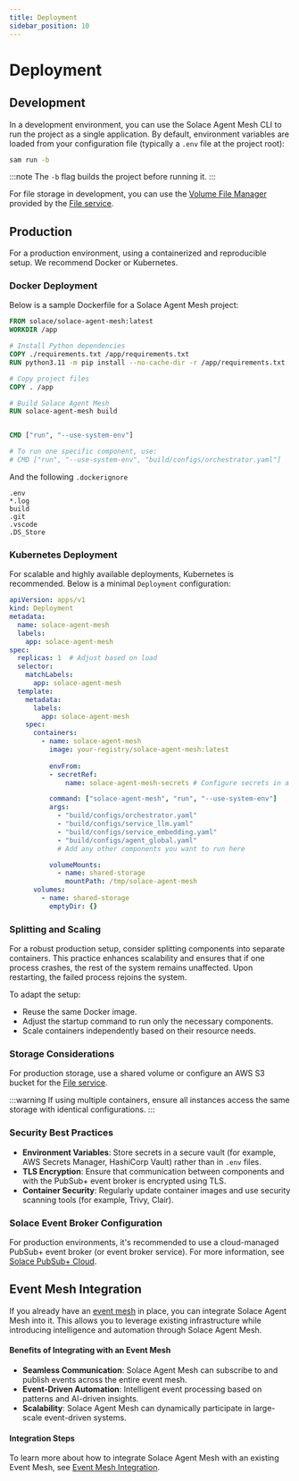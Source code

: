 ```yaml
---
title: Deployment
sidebar_position: 10
---
```


# Deployment

## Development

In a development environment, you can use the Solace Agent Mesh CLI to run the project as a single application. By default, environment variables are loaded from your configuration file (typically a `.env` file at the project root):

```bash
sam run -b
```

:::note
The `-b` flag builds the project before running it.
:::

For file storage in development, you can use the [Volume File Manager](../user-guide/advanced/services/file-service.md#file-managers) provided by the [File service](../user-guide/advanced/services/file-service.md).

## Production

For a production environment, using a containerized and reproducible setup. We recommend Docker or Kubernetes.

### Docker Deployment

Below is a sample Dockerfile for a Solace Agent Mesh project:

```Dockerfile
FROM solace/solace-agent-mesh:latest
WORKDIR /app

# Install Python dependencies
COPY ./requirements.txt /app/requirements.txt
RUN python3.11 -m pip install --no-cache-dir -r /app/requirements.txt

# Copy project files
COPY . /app

# Build Solace Agent Mesh
RUN solace-agent-mesh build


CMD ["run", "--use-system-env"]

# To run one specific component, use:
# CMD ["run", "--use-system-env", "build/configs/orchestrator.yaml"]

```

And the following `.dockerignore`

```
.env
*.log
build
.git
.vscode
.DS_Store
```


### Kubernetes Deployment

For scalable and highly available deployments, Kubernetes is recommended. Below is a minimal `Deployment` configuration:

```yaml
apiVersion: apps/v1
kind: Deployment
metadata:
  name: solace-agent-mesh
  labels:
    app: solace-agent-mesh
spec:
  replicas: 1  # Adjust based on load
  selector:
    matchLabels:
      app: solace-agent-mesh
  template:
    metadata:
      labels:
        app: solace-agent-mesh
    spec:
      containers:
        - name: solace-agent-mesh
          image: your-registry/solace-agent-mesh:latest
          
          envFrom:
          - secretRef:
              name: solace-agent-mesh-secrets # Configure secrets in a Kubernetes Secret

          command: ["solace-agent-mesh", "run", "--use-system-env"]
          args:
            - "build/configs/orchestrator.yaml"
            - "build/configs/service_llm.yaml"
            - "build/configs/service_embedding.yaml"
            - "build/configs/agent_global.yaml"
            # Add any other components you want to run here

          volumeMounts:
            - name: shared-storage
              mountPath: /tmp/solace-agent-mesh
      volumes:
        - name: shared-storage
          emptyDir: {}
```

### Splitting and Scaling

For a robust production setup, consider splitting components into separate containers. This practice enhances scalability and ensures that if one process crashes, the rest of the system remains unaffected. Upon restarting, the failed process rejoins the system.

To adapt the setup:
- Reuse the same Docker image.
- Adjust the startup command to run only the necessary components.
- Scale containers independently based on their resource needs.

### Storage Considerations

For production storage, use a shared volume or configure an AWS S3 bucket for the [File service](../user-guide/advanced/services/file-service.md).

:::warning
If using multiple containers, ensure all instances access the same storage with identical configurations.
:::

### Security Best Practices

- **Environment Variables**: Store secrets in a secure vault (for example, AWS Secrets Manager, HashiCorp Vault) rather than in `.env` files.
- **TLS Encryption**: Ensure that communication between components and with the PubSub+ event broker is encrypted using TLS.
- **Container Security**: Regularly update container images and use security scanning tools (for example, Trivy, Clair).

### Solace Event Broker Configuration

For production environments, it's recommended to use a cloud-managed PubSub+ event broker (or event broker service). For more information, see  [Solace PubSub+ Cloud](https://solace.com/products/event-broker/).

## Event Mesh Integration

If you already have an [event mesh](https://solace.com/what-is-an-event-mesh/) in place, you can integrate Solace Agent Mesh into it. This allows you to leverage existing infrastructure while introducing intelligence and automation through Solace Agent Mesh.

#### Benefits of Integrating with an Event Mesh

- **Seamless Communication**: Solace Agent Mesh can subscribe to and publish events across the entire event mesh.
- **Event-Driven Automation**: Intelligent event processing based on patterns and AI-driven insights.
- **Scalability**: Solace Agent Mesh can dynamically participate in large-scale event-driven systems.

#### Integration Steps

To learn more about how to integrate Solace Agent Mesh with an existing Event Mesh, see [Event Mesh Integration](../tutorials/event-mesh-gateway.md).
